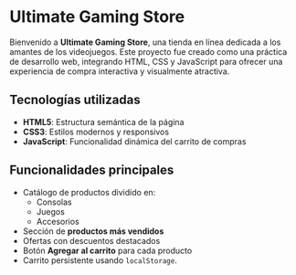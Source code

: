 # Ultimate Gaming Store

Bienvenido a **Ultimate Gaming Store**, una tienda en línea dedicada a los amantes de los videojuegos. Este proyecto fue creado como una práctica de desarrollo web, integrando HTML, CSS y JavaScript para ofrecer una experiencia de compra interactiva y visualmente atractiva.

## Tecnologías utilizadas

- **HTML5**: Estructura semántica de la página
- **CSS3**: Estilos modernos y responsivos
- **JavaScript**: Funcionalidad dinámica del carrito de compras

## Funcionalidades principales

- Catálogo de productos dividido en:
  - Consolas
  - Juegos
  - Accesorios
- Sección de **productos más vendidos**
- Ofertas con descuentos destacados
- Botón **Agregar al carrito** para cada producto
- Carrito persistente usando `localStorage`.
